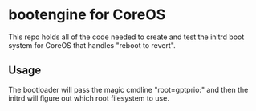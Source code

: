 # bootengine for CoreOS

This repo holds all of the code needed to create and test the initrd boot
system for CoreOS that handles "reboot to revert".

## Usage

The bootloader will pass the magic cmdline "root=gptprio:" and then the initrd
will figure out which root filesystem to use.
